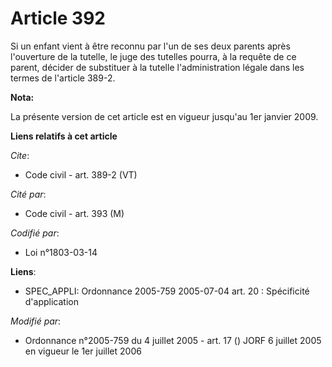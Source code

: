# Article 392

Si un enfant vient à être reconnu par l'un de ses deux parents après l'ouverture de la tutelle, le juge des tutelles pourra,
à la requête de ce parent, décider de substituer à la tutelle l'administration légale dans les termes de l'article 389-2.

**Nota:**

La présente version de cet article est en vigueur jusqu'au 1er janvier 2009.

**Liens relatifs à cet article**

_Cite_:

  - Code civil - art. 389-2 (VT)

_Cité par_:

  - Code civil - art. 393 (M)

_Codifié par_:

  - Loi n°1803-03-14

**Liens**:

  - SPEC_APPLI: Ordonnance 2005-759 2005-07-04 art. 20 : Spécificité d'application

_Modifié par_:

  - Ordonnance n°2005-759 du 4 juillet 2005 - art. 17 () JORF 6 juillet 2005 en vigueur le 1er juillet 2006
